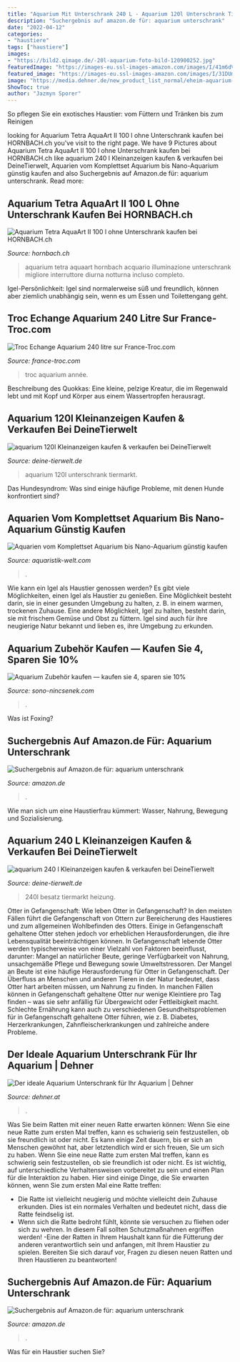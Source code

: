 ```yaml
---
title: "Aquarium Mit Unterschrank 240 L - Aquarium 120l Unterschrank Tiermarkt"
description: "Suchergebnis auf amazon.de für: aquarium unterschrank"
date: "2022-04-12"
categories:
- "haustiere"
tags: ["haustiere"]
images:
- "https://bild2.qimage.de/-20l-aquarium-foto-bild-120900252.jpg"
featuredImage: "https://images-eu.ssl-images-amazon.com/images/I/41m6dVH3YWL._AC_US218_.jpg"
featured_image: "https://images-eu.ssl-images-amazon.com/images/I/31DUmSyrWiL._AC_US218_.jpg"
image: "https://media.dehner.de/new_product_list_normal/eheim-aquarium-unterschrank-aquacab-54/4277638_WE_FS_001_EheimAquacab54Weiss.jpg"
ShowToc: true
author: "Jazmyn Sporer"
---
```



So pflegen Sie ein exotisches Haustier: vom Füttern und Tränken bis zum Reinigen

	

		
looking for Aquarium Tetra AquaArt II 100 l ohne Unterschrank kaufen bei HORNBACH.ch you've visit to the right page. We have 9 Pictures about Aquarium Tetra AquaArt II 100 l ohne Unterschrank kaufen bei HORNBACH.ch like aquarium 240 l Kleinanzeigen kaufen &amp; verkaufen bei DeineTierwelt, Aquarien vom Komplettset Aquarium bis Nano-Aquarium günstig kaufen and also Suchergebnis auf Amazon.de für: aquarium unterschrank. Read more:
		
    
## Aquarium Tetra AquaArt II 100 L Ohne Unterschrank Kaufen Bei HORNBACH.ch

<img loading=lazy src="https://www.hornbach.ch/data/shop/D04/001/780/494/685/92/DV_8_8234084_03_4c_DE_20190220071425.jpg" onerror="this.onerror=null;this.src='https://tse2.mm.bing.net/th?id=OIP.21sl695ZiNo0c-wRyRnSiQHaF7&amp;pid=15.1';" alt="Aquarium Tetra AquaArt II 100 l ohne Unterschrank kaufen bei HORNBACH.ch">

_Source: hornbach.ch_

>aquarium tetra aquaart hornbach acquario illuminazione unterschrank migliore interruttore diurna notturna incluso completo. 

	

Igel-Persönlichkeit: Igel sind normalerweise süß und freundlich, können aber ziemlich unabhängig sein, wenn es um Essen und Toilettengang geht.

    
## Troc Echange Aquarium 240 Litre Sur France-Troc.com

<img loading=lazy src="https://www.france-troc.com/ImgUsers/annonces/2018/04/927059/xu33uzong3.jpg" onerror="this.onerror=null;this.src='https://tse1.mm.bing.net/th?id=OIP.l15GzvJPPBTOb8Gcd0EgfAHaEK&amp;pid=15.1';" alt="Troc Echange Aquarium 240 litre sur France-Troc.com">

_Source: france-troc.com_

>troc aquarium année. 

	

Beschreibung des Quokkas: Eine kleine, pelzige Kreatur, die im Regenwald lebt und mit Kopf und Körper aus einem Wassertropfen herausragt.

    
## Aquarium 120l Kleinanzeigen Kaufen &amp; Verkaufen Bei DeineTierwelt

<img loading=lazy src="https://bild2.qimage.de/-20l-aquarium-foto-bild-120900252.jpg" onerror="this.onerror=null;this.src='https://tse2.mm.bing.net/th?id=OIP.bTIrG8tu9-lIHePg4z1V6QHaNK&amp;pid=15.1';" alt="aquarium 120l Kleinanzeigen kaufen &amp; verkaufen bei DeineTierwelt">

_Source: deine-tierwelt.de_

>aquarium 120l unterschrank tiermarkt. 

	

Das Hundesyndrom: Was sind einige häufige Probleme, mit denen Hunde konfrontiert sind?

    
## Aquarien Vom Komplettset Aquarium Bis Nano-Aquarium Günstig Kaufen

<img loading=lazy src="https://aquaristik-welt.com/wp-content/uploads/2020/04/Aquarium-Unterschrank.jpg" onerror="this.onerror=null;this.src='https://tse1.mm.bing.net/th?id=OIP.u8Q3nv4s8qjapmYzc77jawAAAA&amp;pid=15.1';" alt="Aquarien vom Komplettset Aquarium bis Nano-Aquarium günstig kaufen">

_Source: aquaristik-welt.com_

>. 

	

Wie kann ein Igel als Haustier genossen werden?
Es gibt viele Möglichkeiten, einen Igel als Haustier zu genießen. Eine Möglichkeit besteht darin, sie in einer gesunden Umgebung zu halten, z. B. in einem warmen, trockenen Zuhause. Eine andere Möglichkeit, Igel zu halten, besteht darin, sie mit frischem Gemüse und Obst zu füttern. Igel sind auch für ihre neugierige Natur bekannt und lieben es, ihre Umgebung zu erkunden.

    
## Aquarium Zubehör Kaufen — Kaufen Sie 4, Sparen Sie 10%

<img loading=lazy src="https://sono-nincsenek.com/jwvxpb/GeMSequu11iMeGDZrgN0dwAAAA.jpg" onerror="this.onerror=null;this.src='https://tse2.mm.bing.net/th?id=OIP.i0rFvSMbJk8MM2yjhuXQZAAAAA&amp;pid=15.1';" alt="Aquarium Zubehör kaufen — kaufen sie 4, sparen sie 10%">

_Source: sono-nincsenek.com_

>. 

	

Was ist Foxing?

    
## Suchergebnis Auf Amazon.de Für: Aquarium Unterschrank

<img loading=lazy src="https://images-eu.ssl-images-amazon.com/images/I/31DUmSyrWiL._AC_US218_.jpg" onerror="this.onerror=null;this.src='https://tse1.mm.bing.net/th?id=OIP.Z-m57fnbe7kupPJWnmt5yAAAAA&amp;pid=15.1';" alt="Suchergebnis auf Amazon.de für: aquarium unterschrank">

_Source: amazon.de_

>. 

	

Wie man sich um eine Haustierfrau kümmert: Wasser, Nahrung, Bewegung und Sozialisierung.

    
## Aquarium 240 L Kleinanzeigen Kaufen &amp; Verkaufen Bei DeineTierwelt

<img loading=lazy src="https://pic7.qimage.de/37/09/02/233020937.jpg" onerror="this.onerror=null;this.src='https://tse4.mm.bing.net/th?id=OIP.CcEmhbufmtKYO9n6OfuYSAHaJ4&amp;pid=15.1';" alt="aquarium 240 l Kleinanzeigen kaufen &amp; verkaufen bei DeineTierwelt">

_Source: deine-tierwelt.de_

>240l besatz tiermarkt heizung. 

	

Otter in Gefangenschaft: Wie leben Otter in Gefangenschaft?
In den meisten Fällen führt die Gefangenschaft von Ottern zur Bereicherung des Haustieres und zum allgemeinen Wohlbefinden des Otters. Einige in Gefangenschaft gehaltene Otter stehen jedoch vor erheblichen Herausforderungen, die ihre Lebensqualität beeinträchtigen können. In Gefangenschaft lebende Otter werden typischerweise von einer Vielzahl von Faktoren beeinflusst, darunter: Mangel an natürlicher Beute, geringe Verfügbarkeit von Nahrung, unsachgemäße Pflege und Bewegung sowie Umweltstressoren.
Der Mangel an Beute ist eine häufige Herausforderung für Otter in Gefangenschaft. Der Überfluss an Menschen und anderen Tieren in der Natur bedeutet, dass Otter hart arbeiten müssen, um Nahrung zu finden. In manchen Fällen können in Gefangenschaft gehaltene Otter nur wenige Kleintiere pro Tag finden – was sie sehr anfällig für Übergewicht oder Fettleibigkeit macht. Schlechte Ernährung kann auch zu verschiedenen Gesundheitsproblemen für in Gefangenschaft gehaltene Otter führen, wie z. B. Diabetes, Herzerkrankungen, Zahnfleischerkrankungen und zahlreiche andere Probleme.

    
## Der Ideale Aquarium Unterschrank Für Ihr Aquarium | Dehner

<img loading=lazy src="https://media.dehner.de/new_product_list_normal/eheim-aquarium-unterschrank-aquacab-54/4277638_WE_FS_001_EheimAquacab54Weiss.jpg" onerror="this.onerror=null;this.src='https://tse2.mm.bing.net/th?id=OIP.s3Vhlj8oAKJnQR30NjtDogAAAA&amp;pid=15.1';" alt="Der ideale Aquarium Unterschrank für Ihr Aquarium | Dehner">

_Source: dehner.at_

>. 

	

Was Sie beim Ratten mit einer neuen Ratte erwarten können: Wenn Sie eine neue Ratte zum ersten Mal treffen, kann es schwierig sein festzustellen, ob sie freundlich ist oder nicht. Es kann einige Zeit dauern, bis er sich an Menschen gewöhnt hat, aber letztendlich wird er sich freuen, Sie um sich zu haben.
Wenn Sie eine neue Ratte zum ersten Mal treffen, kann es schwierig sein festzustellen, ob sie freundlich ist oder nicht. Es ist wichtig, auf unterschiedliche Verhaltensweisen vorbereitet zu sein und einen Plan für die Interaktion zu haben. Hier sind einige Dinge, die Sie erwarten können, wenn Sie zum ersten Mal eine Ratte treffen:
- Die Ratte ist vielleicht neugierig und möchte vielleicht dein Zuhause erkunden. Dies ist ein normales Verhalten und bedeutet nicht, dass die Ratte feindselig ist.
- Wenn sich die Ratte bedroht fühlt, könnte sie versuchen zu fliehen oder sich zu wehren. In diesem Fall sollten Schutzmaßnahmen ergriffen werden!
-Eine der Ratten in Ihrem Haushalt kann für die Fütterung der anderen verantwortlich sein und anfangen, mit Ihrem Haustier zu spielen. Bereiten Sie sich darauf vor, Fragen zu diesen neuen Ratten und Ihren Haustieren zu beantworten!

    
## Suchergebnis Auf Amazon.de Für: Aquarium Unterschrank

<img loading=lazy src="https://images-eu.ssl-images-amazon.com/images/I/41m6dVH3YWL._AC_US218_.jpg" onerror="this.onerror=null;this.src='https://tse3.mm.bing.net/th?id=OIP.iapkehx3fGpK0CUMl2_fDgAAAA&amp;pid=15.1';" alt="Suchergebnis auf Amazon.de für: aquarium unterschrank">

_Source: amazon.de_

>. 

	

Was für ein Haustier suchen Sie?

